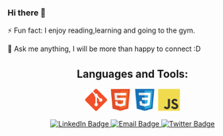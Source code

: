 ### Hi there 👋

⚡ Fun fact: I enjoy reading,learning and going to the gym.

💬 Ask me anything, I will be more than happy to connect :D

<h2 align="center"> Languages and Tools: </h2>



<p align="center">
  
  <img width="45px" src="https://raw.githubusercontent.com/devicons/devicon/c5378d6c2510ffa0b3e4475af95618a8048d6cf1/icons/git/git-original.svg">
  <img width="45px" src="https://raw.githubusercontent.com/devicons/devicon/c5378d6c2510ffa0b3e4475af95618a8048d6cf1/icons/html5/html5-original.svg">
  <img width="45px" src="https://raw.githubusercontent.com/devicons/devicon/master/icons/css3/css3-original.svg">
  <img width="45px" src="https://raw.githubusercontent.com/devicons/devicon/master/icons/javascript/javascript-original.svg">
 
</p>



<p align="center">
<a target="_blank" href="www.linkedin.com/in/melissa-moreno0890">
<img src="https://img.shields.io/badge/-melissa-moreno0890-blue?style=for-the-badge&logo=LinkedIn&logoColor=white&link="https://www.linkedin.com/in/melissa-moreno0890" alt="LinkedIn Badge">
</a>
<a target="_blank" href="mailto:melissa0811@icloud.com">
<img src="https://img.shields.io/badge/-gmail-blue?&style=for-the-badge&logo=Gmail&logoColor=white&link=maito:melissa0811@icloud.com" alt="Email Badge">
</a>
<a target="_blank" href="https://twitter.com/melissac_moreno">
<img src="https://img.shields.io/badge/-melissac_moreno-blue?style=for-the-badge&logo=Twitter&logoColor=white&link=https://twitter.com/melissac_moreno0" alt="Twitter Badge">
</a>

</a>


